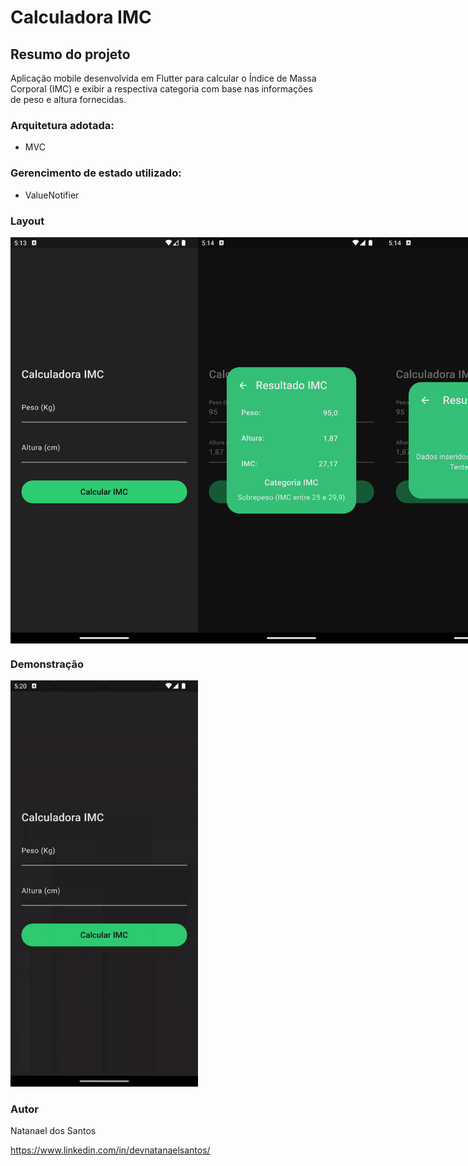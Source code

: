 # Calculadora IMC

## Resumo do projeto 
Aplicação mobile desenvolvida em Flutter para calcular o Índice de Massa Corporal (IMC) e exibir a respectiva categoria com base nas informações de peso e altura fornecidas.

### Arquitetura adotada:
- MVC
### Gerencimento de estado utilizado:
- ValueNotifier

### Layout

<div style="display: flex; justify-content: space-between;">
<img src="https://github.com/devnatanaelsantos/assets/blob/main/imc_print1.png" width=300 height='650'>
<img src="https://github.com/devnatanaelsantos/assets/blob/main/imc_print2.png" width=300 height='650'>
<img src="https://github.com/devnatanaelsantos/assets/blob/main/imc_print3.png" width=300 height='650'>
</div>

### Demonstração
<img src="https://github.com/devnatanaelsantos/assets/blob/main/imc_gif.gif" width=300 height='650'>

### Autor
Natanael dos Santos

https://www.linkedin.com/in/devnatanaelsantos/


